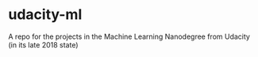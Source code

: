 # udacity-ml
A repo for the projects in the Machine Learning Nanodegree from Udacity (in its late 2018 state)



